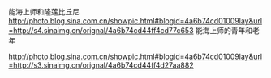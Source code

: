 能海上师和隆莲比丘尼
http://photo.blog.sina.com.cn/showpic.html#blogid=4a6b74cd01009lay&url=http://s4.sinaimg.cn/orignal/4a6b74cd44ff4cd77c653
能海上师的青年和老年
 
http://photo.blog.sina.com.cn/showpic.html#blogid=4a6b74cd01009lay&url=http://s3.sinaimg.cn/orignal/4a6b74cd44ff4d27aa882
